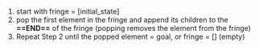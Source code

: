 1. start with fringe = \[initial_state\]
2. pop the first element in the fringe and append its children to the **==END==** of the fringe (popping removes the element from the fringe)
3. Repeat Step 2 until the popped element = goal, or fringe = [] (empty)